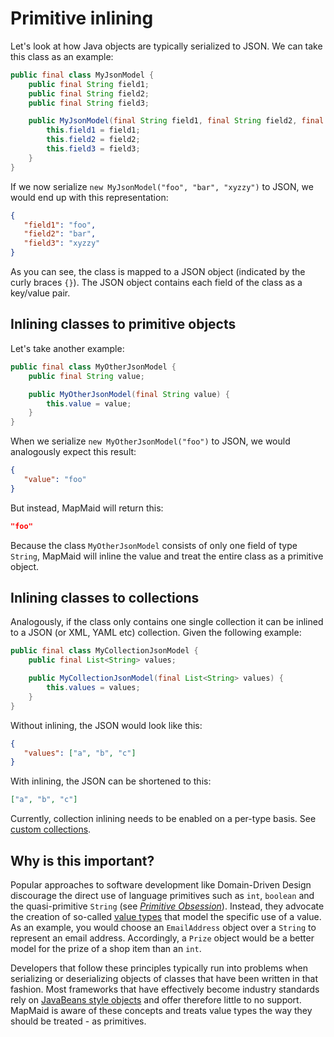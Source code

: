 # Primitive inlining
Let's look at how Java objects are typically serialized to JSON.
We can take this class as an example:
<!---[CodeSnippet](myJsonModel)-->
```java
public final class MyJsonModel {
    public final String field1;
    public final String field2;
    public final String field3;

    public MyJsonModel(final String field1, final String field2, final String field3) {
        this.field1 = field1;
        this.field2 = field2;
        this.field3 = field3;
    }
}
```

If we now serialize `new MyJsonModel("foo", "bar", "xyzzy")` to JSON, we would end up with this
representation:
```json
{
   "field1": "foo",
   "field2": "bar",
   "field3": "xyzzy"
}
```

As you can see, the class is mapped to a JSON object (indicated by the curly braces `{}`).
The JSON object contains each field of the class as a key/value pair.

## Inlining classes to primitive objects
Let's take another example:

<!---[CodeSnippet](myOtherJsonModel)-->
```java
public final class MyOtherJsonModel {
    public final String value;

    public MyOtherJsonModel(final String value) {
        this.value = value;
    }
}
```
When we serialize `new MyOtherJsonModel("foo")` to JSON, we would analogously expect this result:

```json
{
   "value": "foo"
}
```

But instead, MapMaid will return this:
```json
"foo"
```
Because the class `MyOtherJsonModel` consists of only one field of type `String`, MapMaid will inline
the value and treat the entire class as a primitive object.

## Inlining classes to collections
Analogously, if the class only contains one single collection it can be inlined to a JSON (or XML, YAML etc) collection.
Given the following example:

<!---[CodeSnippet](myCollectionJsonModel)-->
```java
public final class MyCollectionJsonModel {
    public final List<String> values;

    public MyCollectionJsonModel(final List<String> values) {
        this.values = values;
    }
}
```
Without inlining, the JSON would look like this:
```json
{
   "values": ["a", "b", "c"]
}
```

With inlining, the JSON can be shortened to this:

```json
["a", "b", "c"]
```

Currently, collection inlining needs to be enabled on a per-type basis. See <!---[Link] ( 02_RegisteringTypes.md "custom collections") -->
[custom collections](02_RegisteringTypes.md).

## Why is this important?
Popular approaches to software development like Domain-Driven Design discourage the direct use of language primitives
such as `int`, `boolean` and the quasi-primitive `String` (see [*Primitive Obsession*](https://blog.ploeh.dk/2011/05/25/DesignSmellPrimitiveObsession/)).
Instead, they advocate the creation of so-called [value types](https://en.wikipedia.org/wiki/Domain-driven_design#Building_blocks) that model the specific
use of a value.
As an example, you would choose an `EmailAddress` object over a `String` to represent an
email address. Accordingly, a `Prize` object would be a better model for the prize of a shop item
than an `int`.

Developers that follow these principles typically run into problems when serializing or deserializing
objects of classes that have been written in that fashion.
Most frameworks that have effectively become industry standards rely on [JavaBeans style objects](http://www.javapractices.com/topic/TopicAction.do?Id=84)
and offer therefore little to no support.
MapMaid is aware of these concepts and treats value types the way they should be treated - as primitives.
